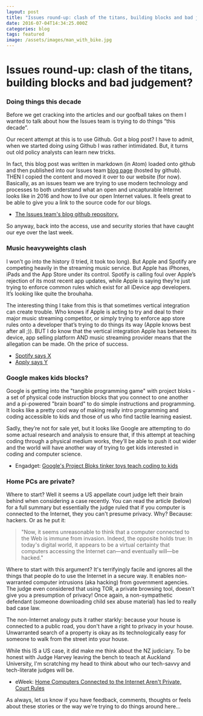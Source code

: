 ```yaml
---
layout: post
title: "Issues round-up: clash of the titans, building blocks and bad judgement"
date: 2016-07-04T14:34:25.000Z
categories: blog
tags: featured
image: /assets/images/man_with_bike.jpg
---
```


# Issues round-up: clash of the titans, building blocks and bad judgement?


### Doing things this decade ###
Before we get cracking into the articles and our goofball takes on them I wanted to talk about how the Issues team is trying to do things “this decade”.

Our recent attempt at this is to use Github. Got a blog post? I have to admit, when we started doing using Github I was rather intimidated. But, it turns out old policy analysts can learn new tricks.

In fact, this blog post was written in markdown (in Atom) loaded onto github and then published  into our Issues team [blog page](https://internetnz.github.io) (hosted by github). THEN I copied the content and moved it over to our website (for now). Basically, as an issues team we are trying to use modern technology and processes to both understand what an open and uncapturable Internet looks like in 2016 and how to live our open Internet values. It feels great to be able to give you a link to the source code for our blogs.
  * [The Issues team's blog github repository.](https://github.com/InternetNZ/internetnz.github.io)

So anyway, back into the access, use and security stories that have caught our eye over the last week.

### Music heavyweights clash ###
I won’t go into the history (I tried, it took too long). But Apple and Spotify are competing heavily in the streaming music service. But Apple has iPhones, iPads and the App Store under its control. Spotify is calling foul over Apple’s rejection of its most recent app updates, while Apple is saying they’re just trying to enforce common rules which exist for all iDevice app developers. It’s looking like quite the brouhaha.

The interesting thing I take from this is that sometimes vertical integration can create trouble. Who knows if Apple is acting to try and deal to their major music streaming competitor, or simply trying to enforce app store rules onto a developer that’s trying to do things its way (Apple knows best after all ;)). BUT I do know that the vertical integration Apple has between its device, app selling platform AND music streaming provider means that the allegation can be made. Oh the price of success.

  * [Spotify says X](https://www.engadget.com/2016/06/30/spotify-claims-apple-blocking-app-approval/)  
  * [Apply says Y](https://www.engadget.com/2016/07/01/apple-says-spotify-wants-preferential-treatment/)

### Google makes kids blocks? ###
Google is getting into the "tangible programming game" with project bloks - a set of physical code instruction blocks that you connect to one another and a pi-powered "brain board" to do simple instructions and programming. It looks like a pretty cool way of making really intro programming and coding accessible to kids and those of us who find tactile learning easiest.

Sadly, they’re not for sale yet, but it looks like Google are attempting to do some actual research and analysis to ensure that, if this attempt at teaching coding through a physical medium works, they’ll be able to push it out wider and the world will have another way of trying to get kids interested in coding and computer science.
  * Engadget: [Google's Project Bloks tinker toys teach coding to kids](https://www.engadget.com/2016/06/27/google-project-bloks/)

### Home PCs are private? ###
Where to start? Well it seems a US appellate court judge left their brain behind when considering a case recently. You can read the article (below) for a full summary but essentially the judge ruled that if you computer is connected to the Internet, they you can't presume privacy. Why? Because: hackers. Or as he put it:

  > "Now, it seems unreasonable to think that a computer connected to the Web is immune from invasion. Indeed, the opposite holds true: In today's digital world, it appears to be a virtual certainty that computers accessing the Internet can—and eventually will—be hacked."

Where to start with this argument? It's terrifyingly facile and ignores all the things that people do to use the Internet in a secure way. It enables non-warranted computer intrusions (aka hacking) from government agencies. The judge even considered that using TOR, a private browsing tool, doesn't give you a presumption of privacy! Once again, a non-sympathetic defendant (someone downloading child sex abuse material) has led to really bad case law.

The non-Internet analogy puts it rather starkly: because your house is connected to a public road, you don't have a right to privacy in your house. Unwarranted search of a property is okay as its technologically easy for someone to walk from the street into your house.

While this IS a US case, it did make me think about the NZ judiciary. To be honest with Judge Harvey leaving the bench to teach at Auckland University, I'm scratching my head to think about who our tech-savvy and tech-literate judges will be.
  * eWeek: [Home Computers Connected to the Internet Aren't Private, Court Rules](http://www.eweek.com/security/home-computers-connected-to-the-internet-arent-private-court-rules.html)

As always, let us know if you have feedback, comments, thoughts or feels about these stories or the way we're trying to do things around here...

